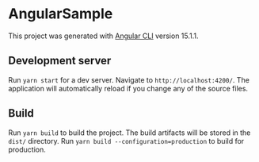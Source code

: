 # AngularSample

This project was generated with [Angular CLI](https://github.com/angular/angular-cli) version 15.1.1.

## Development server

Run `yarn start` for a dev server. Navigate to `http://localhost:4200/`. The application will automatically reload if you change any of the source files.

## Build

Run `yarn build` to build the project. The build artifacts will be stored in the `dist/` directory.
Run `yarn build --configuration=production` to build for production.
